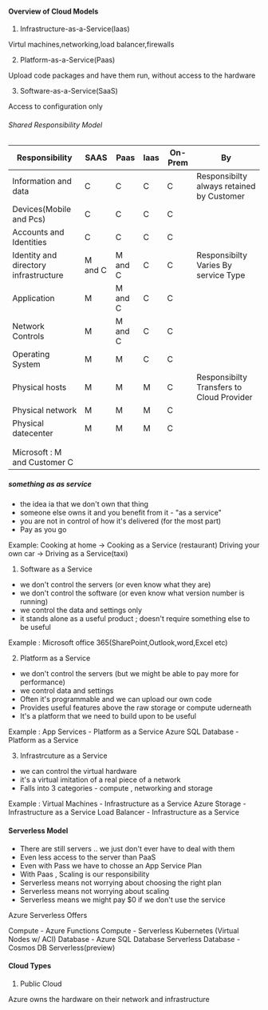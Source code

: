 #### Overview of Cloud Models

1) Infrastructure-as-a-Service(Iaas)

Virtul machines,networking,load balancer,firewalls

2) Platform-as-a-Service(Paas)

Upload code packages and have them run, without access to the hardware

3) Software-as-a-Service(SaaS)

Access to configuration only

###### Shared Responsibility Model

| Responsibility                        | SAAS    | Paas    | laas | On-Prem | By                                        |
|---------------------------------------|---------|---------|------|---------|-------------------------------------------|
| Information and data                  | C       | C       | C    | C       | Responsibilty always retained by Customer |
| Devices(Mobile and Pcs)               | C       | C       | C    | C       |                                           |
| Accounts and Identities               | C       | C       | C    | C       |                                           |
| Identity and directory infrastructure | M and C | M and C | C    | C       | Responsibilty Varies By service Type      |
| Application                           | M       | M and C | C    | C       |                                           |
| Network Controls                      | M       | M and C | C    | C       |                                           |
| Operating System                      | M       | M       | C    | C       |                                           |
| Physical hosts                        | M       | M       | M    | C       | Responsibilty Transfers to Cloud Provider |
| Physical network                      | M       | M       | M    | C       |                                           |
| Physical datecenter                   | M       | M       | M    | C       |                                           |
|                                       |         |         |      |         |                                           |
|                                       |         |         |      |         |                                           |
| Microsoft : M and Customer  C         |         |         |      |         |                                           |


##### something as as service

- the idea ia that we don't own that thing 
- someone else owns it and you benefit from it - "as a service"
- you are not in control of how it's delivered (for the most part)
- Pay as you go 

Example:
Cooking at home -> Cooking as a Service (restaurant)
Driving your own car -> Driving as a Service(taxi)

1) Software as a Service

- we don't control the servers (or even know what they are)
- we don't control the software (or even know what version number is running)
- we control the data and settings only
- it stands alone as a useful product ; doesn't require something else to be useful
  
Example : Microsoft office 365(SharePoint,Outlook,word,Excel etc)

2) Platform as a Service

- we don't control the servers (but we might be able to pay more for performance)
- we control data and settings
- Often it's programmable and we can upload our own code
- Provides useful features above the raw storage or compute uderneath
- It's a platform that we need to build upon to  be useful

Example : App Services - Platform as a Service
Azure SQL Database - Platform as a Service

3) Infrastrcuture as a Service

- we can control the virtual hardware
- it's a virtual imitation of a real piece of a network
- Falls into 3 categories - compute , networking and storage
  
Example :
Virtual Machines - Infrastructure as a Service
Azure Storage - Infrastructure as a Service
Load Balancer - Infrastructure as a Service

#### Serverless Model

- There are still servers .. we just don't ever have to deal with them
- Even less access to the server than PaaS
- Even with Pass we have to chosse an App Service Plan
- With Paas , Scaling is our responsibility
- Serverless means not worrying about choosing the right plan
- Serverless means not worrying about scaling
- Serverless means we might pay $0 if we don't use the service
  
Azure Serverless Offers

Compute - Azure Functions
Compute - Serverless Kubernetes (Virtual Nodes w/ ACI)
Database - Azure SQL Database Serverless
Database - Cosmos DB Serverless(preview)

#### Cloud Types

1) Public Cloud

Azure owns the hardware on their network and infrastructure 


